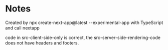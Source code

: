 # Notes

Created by npx create-next-app@latest --experimental-app with TypeScript and call nextapp


code in src-client-side-only is correct, the src-server-side-rendering-code does not have headers and footers.

